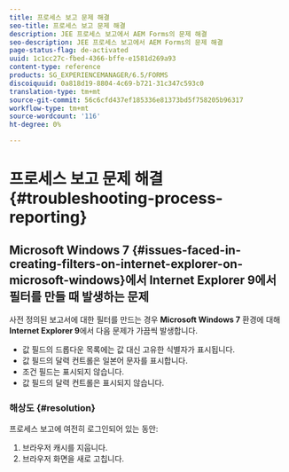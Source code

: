 ```yaml
---
title: 프로세스 보고 문제 해결
seo-title: 프로세스 보고 문제 해결
description: JEE 프로세스 보고에서 AEM Forms의 문제 해결
seo-description: JEE 프로세스 보고에서 AEM Forms의 문제 해결
page-status-flag: de-activated
uuid: 1c1cc27c-fbed-4366-bffe-e1581d269a93
content-type: reference
products: SG_EXPERIENCEMANAGER/6.5/FORMS
discoiquuid: 0a818d19-8804-4c69-b721-31c347c593c0
translation-type: tm+mt
source-git-commit: 56c6cfd437ef185336e81373bd5f758205b96317
workflow-type: tm+mt
source-wordcount: '116'
ht-degree: 0%

---
```



# 프로세스 보고 문제 해결 {#troubleshooting-process-reporting}

## Microsoft Windows 7 {#issues-faced-in-creating-filters-on-internet-explorer-on-microsoft-windows}에서 Internet Explorer 9에서 필터를 만들 때 발생하는 문제

사전 정의된 보고서에 대한 필터를 만드는 경우 **Microsoft Windows 7** 환경에 대해 **Internet Explorer 9**&#x200B;에서 다음 문제가 가끔씩 발생합니다.

* 값 필드의 드롭다운 목록에는 값 대신 고유한 식별자가 표시됩니다.
* 값 필드의 달력 컨트롤은 일본어 문자를 표시합니다.
* 조건 필드는 표시되지 않습니다.
* 값 필드의 달력 컨트롤은 표시되지 않습니다.

### 해상도 {#resolution}

프로세스 보고에 여전히 로그인되어 있는 동안:

1. 브라우저 캐시를 지웁니다.
1. 브라우저 화면을 새로 고칩니다.
